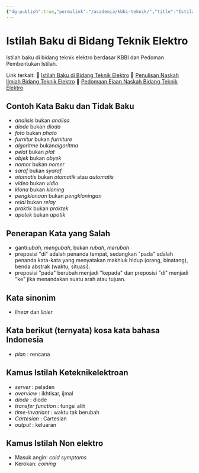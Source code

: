 ```yaml
---
{"dg-publish":true,"permalink":"/academia/kbbi-teknik/","title":"Istilah Baku di Bidang Teknik Elektro","tags":["penulisan","teknik"]}
---
```



# Istilah Baku di Bidang Teknik Elektro

Istilah baku di bidang teknik elektro berdasar KBBI dan Pedoman Pembentukan Istilah.

Link terkait:
🔗 [Istilah Baku di Bidang Teknik Elektro](academia/kbbi-teknik.md)
🔗 [Penulisan Naskah Ilmiah Bidang Teknik Elektro](/catatan/naskah-teknik)
🔗 [Pedomaan Ejaan Naskah Bidang Teknik Elektro](/catatan/puebi-teknik)

## Contoh Kata Baku dan Tidak Baku

- *analisis* bukan *analisa*
- *diode* bukan *dioda*
- *foto* bukan *photo*
- *furnitur* bukan *furniture*
- *algoritme* bukan*algoritma*
- *pelat* bukan *plat*
- *objek* bukan *obyek*
- *nomor* bukan *nomer*
- *saraf* bukan *syaraf*
- *otomatis* bukan *otomatik* atau *automatis*
- *video* bukan *vidio*
- *klona* bukan *kloning*
- *pengklonaan* bukan *pengkloningan*
- *relai* bukan *relay*
- *praktik* bukan *praktek*
- *apotek* bukan *apotik*

## Penerapan Kata yang Salah

- ganti:*ubah*, *mengubah*, bukan *rubah*, *merubah*
- preposisi "di" adalah penanda tempat, sedangkan "pada" adalah penanda kata-kata yang menyatakan makhluk hidup (orang, binatang), benda abstrak (waktu, situasi).
- preposisi "pada" berubah menjadi "kepada" dan preposisi "di" menjadi "ke" jika menandakan suatu arah atau tujuan.

## Kata sinonim

- *linear* dan *linier*

## Kata berikut (ternyata) kosa kata bahasa Indonesia

- *plan* : rencana

## Kamus Istilah Keteknikelektroan

- *server* : peladen
- *overview* : ikhtisar, ijmal
- *diode* : diode
- *transfer function* : fungsi alih
- *time-invariant* : waktu tak berubah
- *Cartesian* : Cartesian
- *output* : keluaran

## Kamus Istilah Non elektro

- Masuk angin: *cold symptoms*
- Kerokan: *coining*

